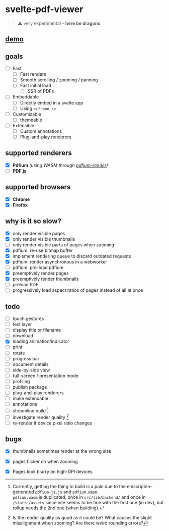 # svelte-pdf-viewer

> :warning: very experimental - **here be dragons**

## [demo](https://svelte-pdf-viewer.nyxcode.com/)

## goals
- [ ] Fast  
  - [ ] Fast renders 
  - [ ] Smooth scrolling / zooming / panning
  - [ ] Fast initial load
    - [ ] SSR of PDFs
- [ ] Embeddable
  - [ ] Directly embed in a svelte app
  - [ ] Using `<iframe />`
- [ ] Customizable
  - [ ] themeable
- [ ] Extensible
  - [ ] Custom annotations
  - [ ] Plug-and-play renderers

## supported renderers
- [x] **Pdfium** *(using WASM through [pdfium-render](https://github.com/ajrcarey/pdfium-render))*
- [ ] **PDF.js**

## supported browsers
- [x] **Chrome**
- [x] **Firefox**

## why is it so slow?
- [x] only render visible pages
- [x] only render visible thumbnails
- [ ] only render visible parts of pages when zooming
- [x] pdfium: re-use bitmap buffer
- [x] implement rendering queue to discard outdated requests
- [x] pdfium: render asynchronous in a webworker
- [ ] pdfium: pre-load pdfium
- [x] preemptively render pages
- [x] preemptively render thumbnails
- [ ] preload PDF
- [ ] progressively load aspect ratios of pages instead of all at once

## todo
- [ ] touch gestures
- [ ] text layer
- [ ] display title or filename
- [ ] download
- [x] loading animation/indicator
- [ ] print
- [ ] rotate
- [ ] progress bar
- [ ] document details
- [ ] side-by-side view
- [ ] full-screen / presentation mode
- [ ] profiling
- [ ] publish package
- [ ] plug-and-play renderers
- [ ] make extendable 
- [ ] annotations
- [ ] streamline build [^1]
- [ ] investigate render quality [^2]
- [ ] re-render if device pixel ratio changes

## bugs
- [x] thumbnails sometimes render at the wrong size
- [x] pages flicker on when zooming
- [x] Pages look blurry on high-DPI devices


[^1]:  Currently, getting the thing to build is a pain due to the emscripten-generated `pdfium-js.js` and `pdfium.wasm`.  
  `pdfium.wasm` is duplicated, once in `src/lib/backend/` and once in `/static/assets` since vite seems to be fine with 
  the first one (in dev), but rollup needs the 2nd one (when building).  
[^2]: Is the render quality as good as it could be? What causes the slight misalignment when zooming? Are there weird rounding errors?